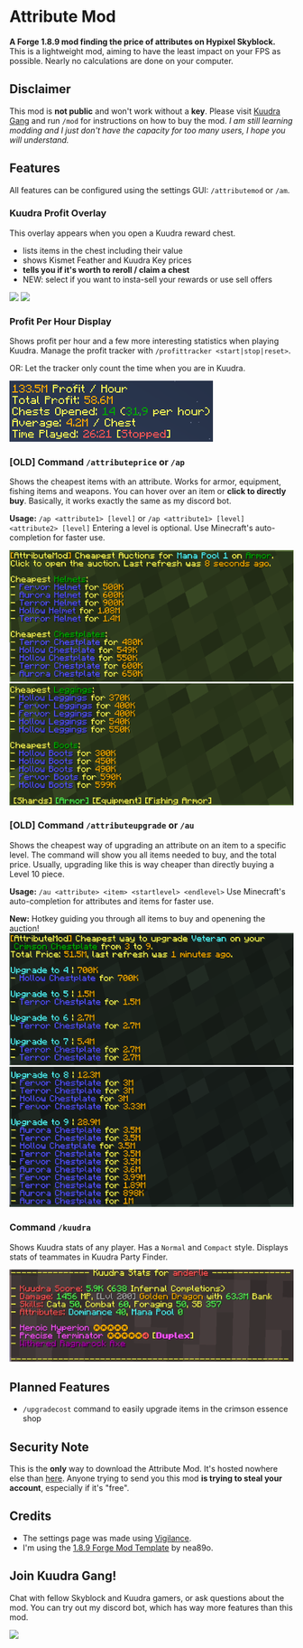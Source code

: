 # Attribute Mod
**A Forge 1.8.9 mod finding the price of attributes on Hypixel Skyblock.**
This is a lightweight mod, aiming to have the least impact on your FPS as possible. Nearly no calculations are done on your computer.
## Disclaimer
This mod is **not public** and won't work without a **key**. Please visit [Kuudra Gang](https://discord.gg/kuudra) and run `/mod` for instructions on how to buy the mod.
*I am still learning modding and I just don't have the capacity for too many users, I hope you will understand.*
## Features
All features can be configured using the settings GUI: `/attributemod` or `/am`.
### Kuudra Profit Overlay
This overlay appears when you open a Kuudra reward chest.
- lists items in the chest including their value
- shows Kismet Feather and Kuudra Key prices
- **tells you if it's worth to reroll / claim a chest**
- NEW: select if you want to insta-sell your rewards or use sell offers

![](https://i.anderle.dev/pXsJFcIWJB.png)
![](https://i.anderle.dev/5261LwzP04.png)
### Profit Per Hour Display
Shows profit per hour and a few more interesting statistics when playing Kuudra.
Manage the profit tracker with `/profittracker <start|stop|reset>`.

OR: Let the tracker only count the time when you are in Kuudra.

![](https://github.com/anderle02/attributemod/blob/master/images/profit_per_hour.png)
### [OLD] Command `/attributeprice` or `/ap`
Shows the cheapest items with an attribute. Works for armor, equipment, fishing items and weapons. You can hover over an item or **click to directly buy**.
Basically, it works exactly the same as my discord bot.

**Usage:** `/ap <attribute1> [level]` or `/ap <attribute1> [level] <attribute2> [level]`
Entering a level is optional. Use Minecraft's auto-completion for faster use.

![](https://github.com/anderle02/attributemod/blob/master/images/ap_1.png)
![](https://github.com/anderle02/attributemod/blob/master/images/ap_2.png)
### [OLD] Command `/attributeupgrade` or `/au`
Shows the cheapest way of upgrading an attribute on an item to a specific level. The command will show you all items needed to buy, and the total price. Usually, upgrading like this is way cheaper than directly buying a Level 10 piece.

**Usage:** `/au <attribute> <item> <startlevel> <endlevel>`
Use Minecraft's auto-completion for attributes and items for faster use.

**New:** Hotkey guiding you through all items to buy and openening the auction!
![](https://github.com/anderle02/attributemod/blob/master/images/au_1.png)
![](https://github.com/anderle02/attributemod/blob/master/images/au_2.png)
### Command `/kuudra`
Shows Kuudra stats of any player. Has a `Normal` and `Compact` style.
Displays stats of teammates in Kuudra Party Finder.

![](https://github.com/anderle02/attributemod/blob/master/images/kuudra_command.png)
## Planned Features
- `/upgradecost` command to easily upgrade items in the crimson essence shop
## Security Note
This is the **only** way to download the Attribute Mod. It's hosted nowhere else than [here](https://github.com/anderle02/attributemod/releases/latest). Anyone trying to send you this mod **is trying to steal your account**, especially if it's "free".
## Credits
- The settings page was made using [Vigilance](https://github.com/EssentialGG/Vigilance).
- I'm using the [1.8.9 Forge Mod Template](https://github.com/nea89o/Forge1.8.9Template) by nea89o.
## Join Kuudra Gang!
Chat with fellow Skyblock and Kuudra gamers, or ask questions about the mod. You can try out my discord bot, which has way more features than this mod.

![](https://discordapp.com/api/guilds/1035208186745081928/widget.png?style=banner2)
